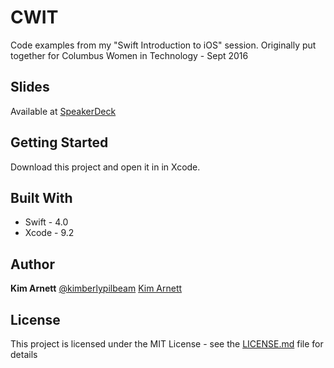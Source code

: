 # CWIT

Code examples from my "Swift Introduction to iOS" session. Originally put together for Columbus Women in Technology - Sept 2016

## Slides

Available at [SpeakerDeck](https://speakerdeck.com/kimberlyarnett/iosintroslides)

## Getting Started

Download this project and open it in in Xcode.

## Built With

* Swift - 4.0
* Xcode - 9.2

## Author

**Kim Arnett** 
[@kimberlypilbeam](http://www.twitter.com/kimberlypilbeam)
[Kim Arnett](https://kimarnett.com)

## License

This project is licensed under the MIT License - see the [LICENSE.md](LICENSE.md) file for details
